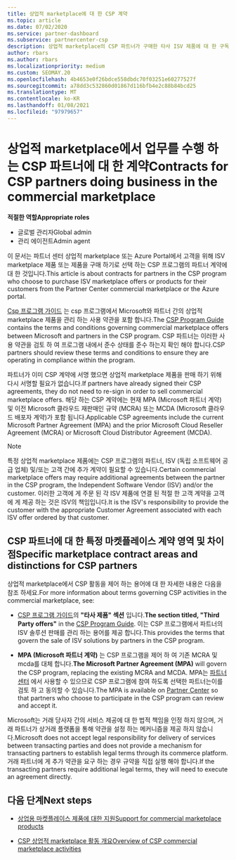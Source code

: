 ```yaml
---
title: 상업적 marketplace에 대 한 CSP 계약
ms.topic: article
ms.date: 07/02/2020
ms.service: partner-dashboard
ms.subservice: partnercenter-csp
description: 상업적 marketplace의 CSP 파트너가 구매한 타사 ISV 제품에 대 한 구독에 대 한 약관, 조건 및 계약에 대해 알아봅니다.
author: rbars
ms.author: rbars
ms.localizationpriority: medium
ms.custom: SEOMAY.20
ms.openlocfilehash: 4b4653e0f26bdce558dbdc70f03251e60277527f
ms.sourcegitcommit: a78dd3c532860d01867d116bfb4e2c88b84bcd25
ms.translationtype: MT
ms.contentlocale: ko-KR
ms.lasthandoff: 01/08/2021
ms.locfileid: "97979657"
---
```

# <a name="contracts-for-csp-partners-doing-business-in-the-commercial-marketplace"></a><span data-ttu-id="4c32e-103">상업적 marketplace에서 업무를 수행 하는 CSP 파트너에 대 한 계약</span><span class="sxs-lookup"><span data-stu-id="4c32e-103">Contracts for CSP partners doing business in the commercial marketplace</span></span>


<span data-ttu-id="4c32e-104">**적절한 역할**</span><span class="sxs-lookup"><span data-stu-id="4c32e-104">**Appropriate roles**</span></span>

- <span data-ttu-id="4c32e-105">글로벌 관리자</span><span class="sxs-lookup"><span data-stu-id="4c32e-105">Global admin</span></span>
- <span data-ttu-id="4c32e-106">관리 에이전트</span><span class="sxs-lookup"><span data-stu-id="4c32e-106">Admin agent</span></span>

<span data-ttu-id="4c32e-107">이 문서는 파트너 센터 상업적 marketplace 또는 Azure Portal에서 고객을 위해 ISV marketplace 제품 또는 제품을 구매 하기로 선택 하는 CSP 프로그램의 파트너 계약에 대 한 것입니다.</span><span class="sxs-lookup"><span data-stu-id="4c32e-107">This article is about contracts for partners in the CSP program who choose to purchase ISV marketplace offers or products for their customers from the Partner Center commercial marketplace or the Azure portal.</span></span>

<span data-ttu-id="4c32e-108">[Csp 프로그램 가이드](https://go.microsoft.com/fwlink/p/?LinkId=617100) 는 csp 프로그램에서 Microsoft와 파트너 간의 상업적 marketplace 제품을 관리 하는 사용 약관을 포함 합니다.</span><span class="sxs-lookup"><span data-stu-id="4c32e-108">The [CSP Program Guide](https://go.microsoft.com/fwlink/p/?LinkId=617100) contains the terms and conditions governing commercial marketplace offers between Microsoft and partners in the CSP program.</span></span> <span data-ttu-id="4c32e-109">CSP 파트너는 이러한 사용 약관을 검토 하 여 프로그램 내에서 준수 상태를 준수 하는지 확인 해야 합니다.</span><span class="sxs-lookup"><span data-stu-id="4c32e-109">CSP partners should review these terms and conditions to ensure they are operating in compliance within the program.</span></span>  

<span data-ttu-id="4c32e-110">파트너가 이미 CSP 계약에 서명 했으면 상업적 marketplace 제품을 판매 하기 위해 다시 서명할 필요가 없습니다.</span><span class="sxs-lookup"><span data-stu-id="4c32e-110">If partners have already signed their CSP agreements, they do not need to re-sign in order to sell commercial marketplace offers.</span></span> <span data-ttu-id="4c32e-111">해당 하는 CSP 계약에는 현재 MPA (Microsoft 파트너 계약) 및 이전 Microsoft 클라우드 재판매인 규약 (MCRA) 또는 MCDA (Microsoft 클라우드 배포자 계약)가 포함 됩니다.</span><span class="sxs-lookup"><span data-stu-id="4c32e-111">Applicable CSP agreements include the current Microsoft Partner Agreement (MPA) and the prior Microsoft Cloud Reseller Agreement (MCRA) or Microsoft Cloud Distributor Agreement (MCDA).</span></span>

>[!NOTE]
> <span data-ttu-id="4c32e-112">특정 상업적 marketplace 제품에는 CSP 프로그램의 파트너, ISV (독립 소프트웨어 공급 업체) 및/또는 고객 간에 추가 계약이 필요할 수 있습니다.</span><span class="sxs-lookup"><span data-stu-id="4c32e-112">Certain commercial marketplace offers may require additional agreements between the partner in the CSP program, the Independent Software Vendor (ISV) and/or the customer.</span></span> <span data-ttu-id="4c32e-113">이러한 고객에 게 주문 된 각 ISV 제품에 연결 된 적절 한 고객 계약을 고객에 게 제공 하는 것은 ISV의 책임입니다.</span><span class="sxs-lookup"><span data-stu-id="4c32e-113">It is the ISV's responsibility to provide the customer with the appropriate Customer Agreement associated with each ISV offer ordered by that customer.</span></span>

## <a name="specific-marketplace-contract-areas-and-distinctions-for-csp-partners"></a><span data-ttu-id="4c32e-114">CSP 파트너에 대 한 특정 마켓플레이스 계약 영역 및 차이점</span><span class="sxs-lookup"><span data-stu-id="4c32e-114">Specific marketplace contract areas and distinctions for CSP partners</span></span>

<span data-ttu-id="4c32e-115">상업적 marketplace에서 CSP 활동을 제어 하는 용어에 대 한 자세한 내용은 다음을 참조 하세요.</span><span class="sxs-lookup"><span data-stu-id="4c32e-115">For more information about terms governing CSP activities in the commercial marketplace, see:</span></span>

- <span data-ttu-id="4c32e-116">[CSP 프로그램 가이드](https://go.microsoft.com/fwlink/p/?LinkId=617100)의 **"타사 제품" 섹션** 입니다.</span><span class="sxs-lookup"><span data-stu-id="4c32e-116">**The section titled, "Third Party offers"** in the [CSP Program Guide](https://go.microsoft.com/fwlink/p/?LinkId=617100).</span></span> <span data-ttu-id="4c32e-117">이는 CSP 프로그램에서 파트너의 ISV 솔루션 판매를 관리 하는 용어를 제공 합니다.</span><span class="sxs-lookup"><span data-stu-id="4c32e-117">This provides the terms that govern the sale of ISV solutions by partners in the CSP program.</span></span>

- <span data-ttu-id="4c32e-118">**MPA (Microsoft 파트너 계약)** 는 CSP 프로그램을 제어 하 여 기존 MCRA 및 mcda를 대체 합니다.</span><span class="sxs-lookup"><span data-stu-id="4c32e-118">**The Microsoft Partner Agreement (MPA)** will govern the CSP program, replacing the existing MCRA and MCDA.</span></span> <span data-ttu-id="4c32e-119">MPA는 [파트너 센터](https://partner.microsoft.com/pcv/dashboard/overview) 에서 사용할 수 있으므로 CSP 프로그램에 참여 하도록 선택한 파트너는이를 검토 하 고 동의할 수 있습니다.</span><span class="sxs-lookup"><span data-stu-id="4c32e-119">The MPA is available on [Partner Center](https://partner.microsoft.com/pcv/dashboard/overview) so that partners who choose to participate in the CSP program can review and accept it.</span></span>
  
<span data-ttu-id="4c32e-120">Microsoft는 거래 당사자 간의 서비스 제공에 대 한 법적 책임을 인정 하지 않으며, 거래 파트너가 상거래 플랫폼을 통해 약관을 설정 하는 메커니즘을 제공 하지 않습니다.</span><span class="sxs-lookup"><span data-stu-id="4c32e-120">Microsoft does not accept legal responsibility for delivery of services between transacting parties and does not provide a mechanism for transacting partners to establish legal terms through its commerce platform.</span></span> <span data-ttu-id="4c32e-121">거래 파트너에 게 추가 약관을 요구 하는 경우 규약을 직접 실행 해야 합니다.</span><span class="sxs-lookup"><span data-stu-id="4c32e-121">If the transacting partners require additional legal terms, they will need to execute an agreement directly.</span></span>

## <a name="next-steps"></a><span data-ttu-id="4c32e-122">다음 단계</span><span class="sxs-lookup"><span data-stu-id="4c32e-122">Next steps</span></span>

- [<span data-ttu-id="4c32e-123">상업용 마켓플레이스 제품에 대한 지원</span><span class="sxs-lookup"><span data-stu-id="4c32e-123">Support for commercial marketplace products</span></span>](csp-commercial-marketplace-support.md)

- [<span data-ttu-id="4c32e-124">CSP 상업적 marketplace 활동 개요</span><span class="sxs-lookup"><span data-stu-id="4c32e-124">Overview of CSP commercial marketplace activities</span></span>](csp-commercial-marketplace-overview.md)
